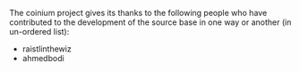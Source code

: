 The coinium project gives its thanks to the following people who have contributed to
the development of the source base in one way or another (in un-ordered list):

* raistlinthewiz
* ahmedbodi
